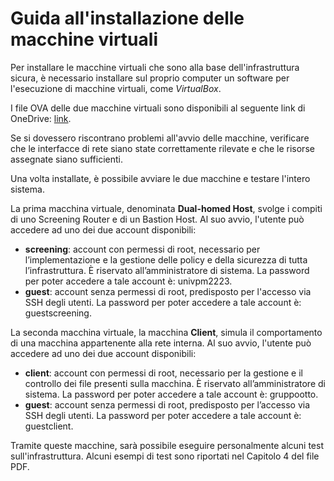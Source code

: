 # Guida all'installazione delle macchine virtuali

Per installare le macchine virtuali che sono alla base dell'infrastruttura sicura, è necessario installare sul proprio computer un software per l'esecuzione di macchine virtuali, come _VirtualBox_.

I file OVA delle due macchine virtuali sono disponibili al seguente link di OneDrive: [link](https://univpm-my.sharepoint.com/:f:/g/personal/s1107326_studenti_univpm_it/EgCbgyeSVlJAsLq6-frnymIBja30dy-1lVXBz99MaxghoA?e=U6B6bF).

Se si dovessero riscontrano problemi all'avvio delle macchine, verificare che le interfacce di rete siano state correttamente rilevate e che le risorse assegnate siano sufficienti.

Una volta installate, è possibile avviare le due macchine e testare l'intero sistema.

La prima macchina virtuale, denominata **Dual-homed Host**, svolge i compiti di uno Screening Router e di un Bastion Host. Al suo avvio, l'utente può accedere ad uno dei due account disponibili: 
* **screening**: account con permessi di root, necessario per l’implementazione e la gestione delle policy e della sicurezza di tutta l’infrastruttura. È riservato all’amministratore di sistema. La password per poter accedere a tale account è: univpm2223.
* **guest**: account senza permessi di root, predisposto per l'accesso via SSH degli utenti. La password per poter accedere a tale account è: guestscreening.

La seconda macchina virtuale, la macchina **Client**, simula il comportamento di una macchina appartenente alla rete interna. Al suo avvio, l'utente può accedere ad uno dei due account disponibili:
* **client**: account con permessi di root, necessario per la gestione e il controllo dei file presenti sulla macchina. È riservato all’amministratore di sistema. La password per poter accedere a tale account è: gruppootto.
* **guest**: account senza permessi di root, predisposto per l’accesso via SSH degli utenti. La password per poter accedere a tale account è: guestclient.

Tramite queste macchine, sarà possibile eseguire personalmente alcuni test sull'infrastruttura. Alcuni esempi di test sono riportati nel Capitolo 4 del file PDF.
